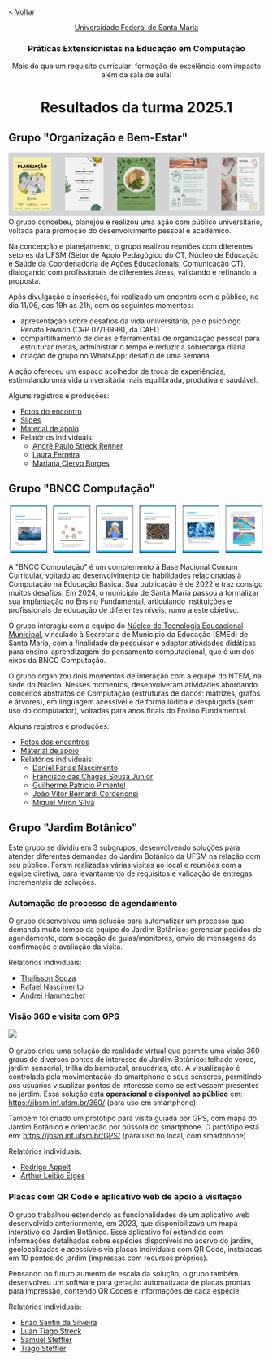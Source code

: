 < <a href="..">Voltar</a><br />
<a name="readme-top"></a>
<div align="center">
  <a href="http://www.ufsm.br/">Universidade Federal de Santa Maria</a><br>
  
  <h3>Práticas Extensionistas na Educação em Computação</h2>
  
  <p align="center">
    Mais do que um requisito curricular: formação de excelência com impacto além da sala de aula!
    <br />    
  </p>
  <h1 align="center">Resultados da turma 2025.1</h3>
</div>

## Grupo "Organização e Bem-Estar"

![](planejacao/banner-planejacao.png)
O grupo concebeu, planejou e realizou uma ação com público universitário, voltada para promoção do desenvolvimento pessoal e acadêmico.

Na concepção e planejamento, o grupo realizou reuniões com diferentes setores da UFSM (Setor de Apoio Pedagógico do CT,  Núcleo de Educação e Saúde da Coordenadoria de Ações Educacionais, Comunicação CT), dialogando com profissionais de diferentes áreas, validando e refinando a proposta.

Após divulgação e inscrições, foi realizado um encontro com o público, no dia 11/06, das 19h às 21h, com os seguintes momentos: 
- apresentação sobre desafios da vida universitária, pelo psicólogo Renato Favarin (CRP 07/13998), da CAED
- compartilhamento de dicas e ferramentas de organização pessoal para estruturar metas, administrar o tempo e reduzir a sobrecarga diária
- criação de grupo no WhatsApp: desafio de uma semana


A ação ofereceu um espaço acolhedor de troca de experiências, estimulando uma vida universitária mais equilibrada, produtiva e saudável.

Alguns registros e produções:
- [Fotos do encontro](https://drive.google.com/drive/folders/1vbptMloDz9RSY9mdYct3TfxLNYSTxlQz)
- [Slides](https://www.canva.com/design/DAGmxNJrfQs/iPmnevlYN-7iYO0RWrKr3g/view?utm_content=DAGmxNJrfQs&utm_campaign=designshare&utm_medium=link2&utm_source=uniquelinks&utlId=hdbbe38ce6c)
- [Material de apoio](planejacao/MaterialDeApoioPlanejAção-2025.pdf)
- Relatórios individuais:
    - [André Paulo Streck Renner](https://github.com/ufsm00759/extensao-2025a-r3nner/) 
    - [Laura Ferreira](https://github.com/ufsm00759/extensao-2025a-lauraferreira04)
    - [Mariana Ciervo Borges ](https://github.com/ufsm00759/extensao-2025a-MarianaCiervoB)


## Grupo "BNCC Computação"

![](bncccomp/banner-bncccomp.png)

A "BNCC Computação" é um complemento à Base Nacional Comum Curricular, voltado ao desenvolvimento de habilidades relacionadas à Computação na Educação Básica. Sua publicação é de 2022 e traz consigo muitos desafios. Em 2024, o município de Santa Maria passou a formalizar sua implantação no Ensino Fundamental, articulando instituições e profissionais de educação de diferentes níveis, rumo a este objetivo.

O grupo interagiu com a equipe do [Núcleo de Tecnologia Educacional Municipal](https://sites.google.com/edu.santamaria.rs.gov.br/ntem-computacao), vinculado à Secretaria de Município da Educação (SMEd) de Santa Maria, com a finalidade de pesquisar e adaptar atividades didáticas para ensino-aprendizagem do pensamento computacional, que é um dos eixos da BNCC Computação.

O grupo organizou dois momentos de interação com a equipe do NTEM, na sede do Núcleo. Nesses momentos, desenvolveram atividades abordando conceitos abstratos de Computação (estruturas de dados: matrizes, grafos e árvores), em linguagem acessível e de forma lúdica e desplugada (sem uso do computador), voltadas para anos finais do Ensino Fundamental.


Alguns registros e produções:

- [Fotos dos encontros]()
- [Material de apoio](bncccomp/AtividadesDesplugadasParaAnosFinaisBNCCComputação.pdf)
- Relatórios individuais:
  - [Daniel Farias Nascimento](https://github.com/ufsm00759/extensao-2025a-DanielFNasc)
  - [Francisco das Chagas Sousa Júnior](https://github.com/ufsm00759/extensao-2025a-FranciscoCSJunior)
  - [Guilherme Patrício Pimentel](https://github.com/ufsm00759/extensao-2025a-Guidjy)
  - [João Vitor Bernardi Cordenonsi](https://github.com/ufsm00759/extensao-2025a-JoaoVBC25)
  - [Miguel Miron Silva](https://github.com/ufsm00759/extensao-2025a-MiguelMironSilva/blob/main/Relatorio_Final.md)



## Grupo "Jardim Botânico"

Este grupo se dividiu em 3 subgrupos, desenvolvendo soluções para atender diferentes demandas do Jardim Botânico da UFSM na relação com seu público. Foram realizadas várias visitas ao local e reuniões com a equipe diretiva, para levantamento de requisitos e validação de entregas incrementais de soluções.


### Automação de processo de agendamento


O grupo desenvolveu uma solução para automatizar um processo que demanda muito tempo da equipe do Jardim Botânico: gerenciar pedidos de agendamento, com alocação de guias/monitores, envio de mensagens de confirmação e avaliação da visita.

Relatórios individuais:
- [Thalisson Souza]()
- [Rafael Nascimento]()
- [Andrei Hammecher]()

### Visão 360 e visita com GPS

<img src="jbsm/WhatsAppVideo2025-07-04at10.25.21-optimize.gif"  width="180"/>


O grupo criou uma solução de realidade virtual que permite uma visão 360 graus de diversos pontos de interesse do Jardim Botânico: telhado verde, jardim sensorial, trilha do bambuzal, araucárias, etc. A visualização é controlada pela movimentação do smartphone e seus sensores, permitindo aos usuários visualizar pontos de interesse como se estivessem presentes no jardim. Essa solução está **operacional e disponível ao público** em: https://jbsm.inf.ufsm.br/360/ (para uso em smartphone)

Também foi criado um protótipo para visita guiada por GPS, com mapa do Jardim Botânico e orientação por bússola do smartphone. O protótipo está em: https://jbsm.inf.ufsm.br/GPS/ (para uso no local, com smartphone)

Relatórios individuais:
- [Rodrigo Appelt](https://github.com/ufsm00759/extensao-2025a-Agentew04)
- [Arthur Leitão Etges](https://github.com/ufsm00759/extensao-2025a-ArthurLeitaoEtges)


### Placas com QR Code e aplicativo web de apoio à visitação

O grupo trabalhou estendendo as funcionalidades de um aplicativo web desenvolvido anteriormente, em 2023, que disponibilizava um mapa interativo do Jardim Botânico. Esse aplicativo foi estendido com informações detalhadas sobre espécies disponíveis no acervo do jardim, geolocalizadas e acessíveis via placas individuais com QR Code, instaladas em 10 pontos do jardim (impressas com recursos próprios).

Pensando no futuro aumento de escala da solução, o grupo também desenvolveu um software para geração automatizada de placas prontas para impressão, contendo QR Codes e informações de cada espécie.


Relatórios individuais:
- [Enzo Santin da Silveira](https://github.com/ufsm00759/extensao-2025a-Enzo)
- [Luan Tiago Streck](https://github.com/ufsm00759/extensao-2025a-LuanStreck)
- [Samuel Steffler](https://github.com/ufsm00759/extensao-2025a-SamSteffler)
- [Tiago Steffler](https://github.com/ufsm00759/extensao-2025a-TiagoSteffler.git)
